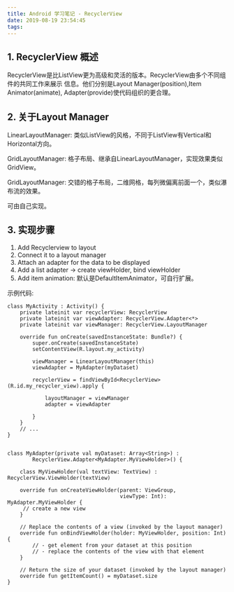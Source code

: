 ```yaml
---
title: Android 学习笔记 - RecyclerView
date: 2019-08-19 23:54:45
tags:
---
```

## 1. RecyclerView 概述

RecyclerView是比ListView更为高级和灵活的版本。RecyclerView由多个不同组件的共同工作来展示
信息。他们分别是Layout Manager(position),Item Animator(animate), Adapter(provide)使代码组织的更合理。


## 2. 关于Layout Manager

LinearLayoutManager: 类似ListView的风格，不同于ListView有Vertical和Horizontal方向。

GridLayoutManager: 格子布局、继承自LinearLayoutManager，实现效果类似GridView。

GridLayoutManager: 交错的格子布局，二维网格，每列微偏离前面一个，类似瀑布流的效果。

可由自己实现。

## 3. 实现步骤

1. Add Recyclerview to layout
2. Connect it to a layout manager
3. Attach an adapter for the data to be displayed
4. Add a list adapter -> create viewHolder, bind viewHolder
5. Add item animation: 默认是DefaultItemAnimator，可自行扩展。

示例代码:
```
class MyActivity : Activity() {
    private lateinit var recyclerView: RecyclerView
    private lateinit var viewAdapter: RecyclerView.Adapter<*>
    private lateinit var viewManager: RecyclerView.LayoutManager

    override fun onCreate(savedInstanceState: Bundle?) {
        super.onCreate(savedInstanceState)
        setContentView(R.layout.my_activity)

        viewManager = LinearLayoutManager(this)
        viewAdapter = MyAdapter(myDataset)

        recyclerView = findViewById<RecyclerView>(R.id.my_recycler_view).apply {

            layoutManager = viewManager
            adapter = viewAdapter

        }
    }
    // ...
}


class MyAdapter(private val myDataset: Array<String>) :
        RecyclerView.Adapter<MyAdapter.MyViewHolder>() {

    class MyViewHolder(val textView: TextView) : RecyclerView.ViewHolder(textView)

    override fun onCreateViewHolder(parent: ViewGroup,
                                    viewType: Int): MyAdapter.MyViewHolder {
     // create a new view
    }

    // Replace the contents of a view (invoked by the layout manager)
    override fun onBindViewHolder(holder: MyViewHolder, position: Int) {
        // - get element from your dataset at this position
        // - replace the contents of the view with that element
    }

    // Return the size of your dataset (invoked by the layout manager)
    override fun getItemCount() = myDataset.size
}


```
